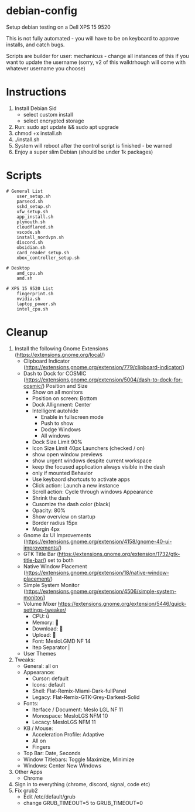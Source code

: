 # debian-config
Setup debian testing on a Dell XPS 15 9520

This is not fully automated - you will have to be on keyboard to approve installs, and catch bugs.

Scripts are builder for user: mechanicus - change all instances of this if you want to update the username (sorry, v2 of this walktrhough will come with whatever username you choose)

# Instructions
1. Install Debian Sid
	- select custom install
	- select encrypted storage
2. Run: sudo apt update && sudo apt upgrade
3. chmod +x install.sh
4. ./install.sh
5. System will reboot after the control script is finished - be warned
6. Enjoy a super slim Debian (should be under 1k packages)

# Scripts
	# General List
		user_setup.sh
		parsecd.sh
		sshd_setup.sh
		ufw_setup.sh
		app_install.sh
		plymouth.sh
		cloudflared.sh
		vscode.sh
		install_nordvpn.sh
		discord.sh
		obsidian.sh
		card_reader_setup.sh
		xbox_controller_setup.sh

	# Desktop
		amd_cpu.sh
		amd.sh

	# XPS 15 9520 List
		fingerprint.sh
		nvidia.sh
		laptop_power.sh
		intel_cpu.sh

# Cleanup
1. Install the following Gnome Extensions (https://extensions.gnome.org/local/)
	- Clipboard Indicator (https://extensions.gnome.org/extension/779/clipboard-indicator/)
	- Dash to Dock for COSMIC (https://extensions.gnome.org/extension/5004/dash-to-dock-for-cosmic/)
		Position and Size
		- Show on all monitors
		- Position on screen: Bottom
		- Dock Allignment: Center
		- Intelligent autohide
			- Enable in fullscreen mode
			- Push to show
			- Dodge Windows
			- All windows
		- Dock Size Limit 90%
		- Icon Size Limit 40px
		Launchers (checked / on)
		- show open window previews
		- show urgent windows despite current workspace
		- keep the focused application always visible in the dash
		- only if mounted
		Behavior
		- Use keybaord shortcuts to activate apps
		- Click action: Launch a new instance
		- Scroll action: Cycle through windows
		Appearance
		- Shrink the dash
		- Cusomize the dash color (black)
		- Opacity: 80%
		- Show overview on startup
		- Border radius 15px
		- Margin 4px
	- Gnome 4x UI Improvements (https://extensions.gnome.org/extension/4158/gnome-40-ui-improvements/)
	- GTK Title Bar (https://extensions.gnome.org/extension/1732/gtk-title-bar/) set to both
	- Native Window Placement (https://extensions.gnome.org/extension/18/native-window-placement/)
	- Simple System Monitor (https://extensions.gnome.org/extension/4506/simple-system-monitor/)
	- Volume Mixer https://extensions.gnome.org/extension/5446/quick-settings-tweaker/
		- CPU: 
		- Memory: 
		- Download: 
		- Upload: 
		- Font: MesloLGMD NF 14
		- Itep Separator | 
	- User Themes
2. Tweaks: 
	- General: all on
	- Appearance:
		- Cursor: default
		- Icons: default
		- Shell: Flat-Remix-Miami-Dark-fullPanel
		- Legacy: Flat-Remix-GTK-Grey-Darkest-Solid
	- Fonts:
		- Iterface / Document: Meslo LGL NF 11
		- Monospace: MesloLGS NFM 10
		- Lecacy: MesloLGS NFM 11
	- KB / Mouse:
		- Acceleration Profile: Adaptive
		- All on
		- Fingers
	- Top Bar: Date, Seconds
	- Window Titlebars: Toggle Maximize, Minimize
	- Windows: Center New Windows
3. Other Apps
	- Chrome
4. Sign in to everything (chrome, discord, signal, code etc)
5. Fix grub2
	- Edit /etc/default/grub
	- change GRUB_TIMEOUT=5 to GRUB_TIMEOUT=0